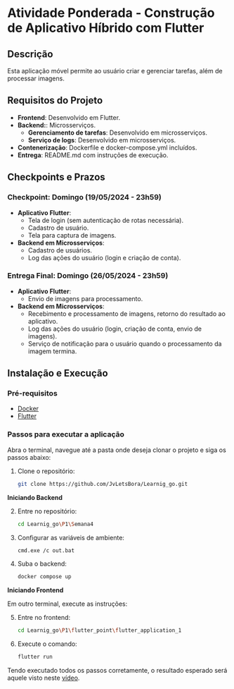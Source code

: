 # Atividade Ponderada - Construção de Aplicativo Híbrido com Flutter

## Descrição
Esta aplicação móvel permite ao usuário criar e gerenciar tarefas, além de processar imagens.

## Requisitos do Projeto
- **Frontend**: Desenvolvido em Flutter.
- **Backend:**: Microsserviços.
    - **Gerenciamento de tarefas**: Desenvolvido em microsserviços.
    - **Serviço de logs**: Desenvolvido em microsserviços.
- **Contenerização**: Dockerfile e docker-compose.yml incluídos.
- **Entrega**: README.md com instruções de execução.

## Checkpoints e Prazos
### Checkpoint: Domingo (19/05/2024 - 23h59)
- **Aplicativo Flutter**:
  - Tela de login (sem autenticação de rotas necessária).
  - Cadastro de usuário.
  - Tela para captura de imagens.
- **Backend em Microsserviços**:
  - Cadastro de usuários.
  - Log das ações do usuário (login e criação de conta).

### Entrega Final: Domingo (26/05/2024 - 23h59)
- **Aplicativo Flutter**:
  - Envio de imagens para processamento.
- **Backend em Microsserviços**:
  - Recebimento e processamento de imagens, retorno do resultado ao aplicativo.
  - Log das ações do usuário (login, criação de conta, envio de imagens).
  - Serviço de notificação para o usuário quando o processamento da imagem termina.


## Instalação e Execução
### Pré-requisitos
- [Docker](https://www.docker.com/get-started)
- [Flutter](https://flutter.dev/docs/get-started/install)

### Passos para executar a aplicação

Abra o terminal, navegue até a pasta onde deseja clonar o projeto e siga os passos abaixo:

1. Clone o repositório:
   ```bash
   git clone https://github.com/JvLetsBora/Learnig_go.git

**Iniciando Backend**
   
2. Entre no repositório:
   ```bash
   cd Learnig_go\P1\Semana4

3. Configurar as variáveis de ambiente:
   ```bash
   cmd.exe /c out.bat

4. Suba o backend:
   ```bash
   docker compose up

**Iniciando Frontend**

Em outro terminal, execute as instruções:

5. Entre no frontend:
   ```bash
   cd Learnig_go\P1\flutter_point\flutter_application_1

6. Execute o comando:
   ```bash
   flutter run

Tendo executado todos os passos corretamente, o resultado esperado será aquele visto neste [vídeo](https://driv.dev/docs/get-started/install).